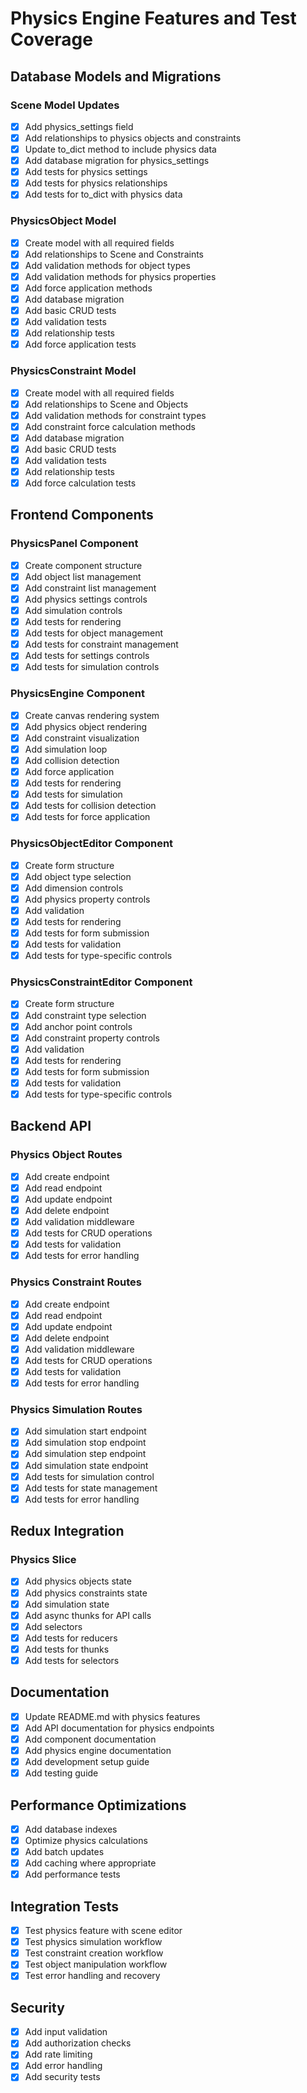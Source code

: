 # Physics Engine Features and Test Coverage

## Database Models and Migrations

### Scene Model Updates
- [x] Add physics_settings field
- [x] Add relationships to physics objects and constraints
- [x] Update to_dict method to include physics data
- [x] Add database migration for physics_settings
- [x] Add tests for physics settings
- [x] Add tests for physics relationships
- [x] Add tests for to_dict with physics data

### PhysicsObject Model
- [x] Create model with all required fields
- [x] Add relationships to Scene and Constraints
- [x] Add validation methods for object types
- [x] Add validation methods for physics properties
- [x] Add force application methods
- [x] Add database migration
- [x] Add basic CRUD tests
- [x] Add validation tests
- [x] Add relationship tests
- [x] Add force application tests

### PhysicsConstraint Model
- [x] Create model with all required fields
- [x] Add relationships to Scene and Objects
- [x] Add validation methods for constraint types
- [x] Add constraint force calculation methods
- [x] Add database migration
- [x] Add basic CRUD tests
- [x] Add validation tests
- [x] Add relationship tests
- [x] Add force calculation tests

## Frontend Components

### PhysicsPanel Component
- [x] Create component structure
- [x] Add object list management
- [x] Add constraint list management
- [x] Add physics settings controls
- [x] Add simulation controls
- [x] Add tests for rendering
- [x] Add tests for object management
- [x] Add tests for constraint management
- [x] Add tests for settings controls
- [x] Add tests for simulation controls

### PhysicsEngine Component
- [x] Create canvas rendering system
- [x] Add physics object rendering
- [x] Add constraint visualization
- [x] Add simulation loop
- [x] Add collision detection
- [x] Add force application
- [x] Add tests for rendering
- [x] Add tests for simulation
- [x] Add tests for collision detection
- [x] Add tests for force application

### PhysicsObjectEditor Component
- [x] Create form structure
- [x] Add object type selection
- [x] Add dimension controls
- [x] Add physics property controls
- [x] Add validation
- [x] Add tests for rendering
- [x] Add tests for form submission
- [x] Add tests for validation
- [x] Add tests for type-specific controls

### PhysicsConstraintEditor Component
- [x] Create form structure
- [x] Add constraint type selection
- [x] Add anchor point controls
- [x] Add constraint property controls
- [x] Add validation
- [x] Add tests for rendering
- [x] Add tests for form submission
- [x] Add tests for validation
- [x] Add tests for type-specific controls

## Backend API

### Physics Object Routes
- [x] Add create endpoint
- [x] Add read endpoint
- [x] Add update endpoint
- [x] Add delete endpoint
- [x] Add validation middleware
- [x] Add tests for CRUD operations
- [x] Add tests for validation
- [x] Add tests for error handling

### Physics Constraint Routes
- [x] Add create endpoint
- [x] Add read endpoint
- [x] Add update endpoint
- [x] Add delete endpoint
- [x] Add validation middleware
- [x] Add tests for CRUD operations
- [x] Add tests for validation
- [x] Add tests for error handling

### Physics Simulation Routes
- [x] Add simulation start endpoint
- [x] Add simulation stop endpoint
- [x] Add simulation step endpoint
- [x] Add simulation state endpoint
- [x] Add tests for simulation control
- [x] Add tests for state management
- [x] Add tests for error handling

## Redux Integration

### Physics Slice
- [x] Add physics objects state
- [x] Add physics constraints state
- [x] Add simulation state
- [x] Add async thunks for API calls
- [x] Add selectors
- [x] Add tests for reducers
- [x] Add tests for thunks
- [x] Add tests for selectors

## Documentation
- [x] Update README.md with physics features
- [x] Add API documentation for physics endpoints
- [x] Add component documentation
- [x] Add physics engine documentation
- [x] Add development setup guide
- [x] Add testing guide

## Performance Optimizations
- [x] Add database indexes
- [x] Optimize physics calculations
- [x] Add batch updates
- [x] Add caching where appropriate
- [x] Add performance tests

## Integration Tests
- [x] Test physics feature with scene editor
- [x] Test physics simulation workflow
- [x] Test constraint creation workflow
- [x] Test object manipulation workflow
- [x] Test error handling and recovery

## Security
- [x] Add input validation
- [x] Add authorization checks
- [x] Add rate limiting
- [x] Add error handling
- [x] Add security tests
